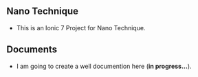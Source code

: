 ## Nano Technique 
- This is an Ionic 7 Project for Nano Technique.  

<!-- ## Working hours
- The project has started on June 13, 2023, 13:00. -->

## Documents
- I am going to create a well documention here (**in progress...**).  